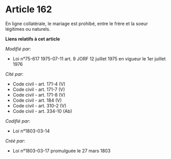 # Article 162

En ligne collatérale, le mariage est prohibé, entre le frère et la soeur légitimes ou naturels.

**Liens relatifs à cet article**

_Modifié par_:

  - Loi n°75-617 1975-07-11 art. 9 JORF 12 juillet 1975 en vigueur le 1er juillet 1976

_Cité par_:

  - Code civil - art. 171-4 (V)
  - Code civil - art. 171-7 (V)
  - Code civil - art. 171-8 (V)
  - Code civil - art. 184 (V)
  - Code civil - art. 310-2 (V)
  - Code civil - art. 334-10 (Ab)

_Codifié par_:

  - Loi n°1803-03-14

_Créé par_:

  - Loi n°1803-03-17 promulguée le 27 mars 1803
